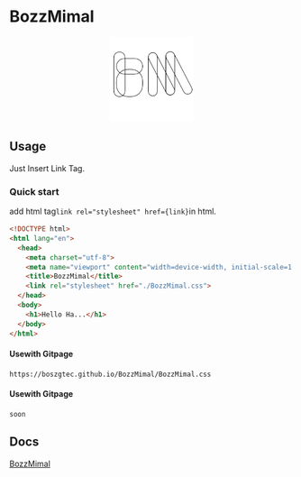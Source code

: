 # BozzMimal
<center> <img src="./image/BozzMimalLogo.png" height="150px" /> </center>

## Usage
Just Insert Link Tag.
### Quick start
add html tag`link rel="stylesheet" href={link}`in html.
```html
<!DOCTYPE html>
<html lang="en">
  <head>
    <meta charset="utf-8">
    <meta name="viewport" content="width=device-width, initial-scale=1.0">
    <title>BozzMimal</title>
    <link rel="stylesheet" href="./BozzMimal.css">
  </head>
  <body>
    <h1>Hello Ha...</h1>
  </body>
</html>
```
#### Usewith Gitpage
```
https://boszgtec.github.io/BozzMimal/BozzMimal.css
```
#### Usewith Gitpage
```
soon
```

## Docs
[BozzMimal](https://boszgtec.github.io/BozzMimal/)
